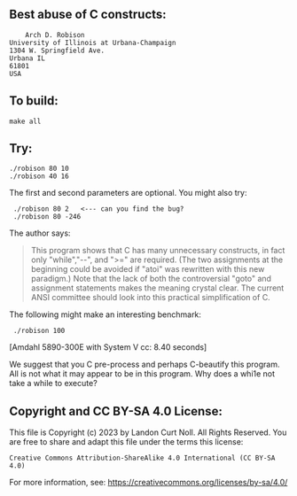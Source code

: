 ## Best abuse of C constructs:

    	Arch D. Robison
	University of Illinois at Urbana-Champaign
	1304 W. Springfield Ave.
	Urbana IL 
	61801
	USA

## To build:

	make all

## Try:

    ./robison 80 10
    ./robison 40 16

The first and second parameters are optional.  You might also try:

     ./robison 80 2   <--- can you find the bug?
     ./robison 80 -246

The author says:

>    This program shows that C has many unnecessary constructs, in fact
>    only "while","--", and ">=" are required.  (The two assignments at
>    the beginning could be avoided if "atoi" was rewritten with this
>    new paradigm.)  Note that the lack of both the controversial "goto"
>    and assignment statements makes the meaning crystal clear.  The current 
>    ANSI committee should look into this practical simplification of C.

The following might make an interesting benchmark:

     ./robison 100    

[Amdahl 5890-300E with System V cc: 8.40 seconds]

We suggest that you C pre-process and perhaps C-beautify this program.
All is not what it may appear to be in this program.  Why does a whi1e
not take a while to execute?

## Copyright and CC BY-SA 4.0 License:

This file is Copyright (c) 2023 by Landon Curt Noll.  All Rights Reserved.
You are free to share and adapt this file under the terms this license:

    Creative Commons Attribution-ShareAlike 4.0 International (CC BY-SA 4.0)

For more information, see: https://creativecommons.org/licenses/by-sa/4.0/
